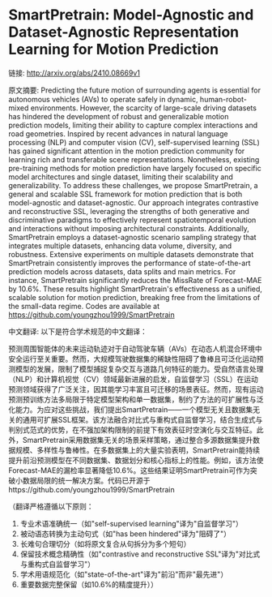 # SmartPretrain: Model-Agnostic and Dataset-Agnostic Representation Learning for Motion Prediction

链接: http://arxiv.org/abs/2410.08669v1

原文摘要:
Predicting the future motion of surrounding agents is essential for
autonomous vehicles (AVs) to operate safely in dynamic, human-robot-mixed
environments. However, the scarcity of large-scale driving datasets has
hindered the development of robust and generalizable motion prediction models,
limiting their ability to capture complex interactions and road geometries.
Inspired by recent advances in natural language processing (NLP) and computer
vision (CV), self-supervised learning (SSL) has gained significant attention in
the motion prediction community for learning rich and transferable scene
representations. Nonetheless, existing pre-training methods for motion
prediction have largely focused on specific model architectures and single
dataset, limiting their scalability and generalizability. To address these
challenges, we propose SmartPretrain, a general and scalable SSL framework for
motion prediction that is both model-agnostic and dataset-agnostic. Our
approach integrates contrastive and reconstructive SSL, leveraging the
strengths of both generative and discriminative paradigms to effectively
represent spatiotemporal evolution and interactions without imposing
architectural constraints. Additionally, SmartPretrain employs a
dataset-agnostic scenario sampling strategy that integrates multiple datasets,
enhancing data volume, diversity, and robustness. Extensive experiments on
multiple datasets demonstrate that SmartPretrain consistently improves the
performance of state-of-the-art prediction models across datasets, data splits
and main metrics. For instance, SmartPretrain significantly reduces the
MissRate of Forecast-MAE by 10.6%. These results highlight SmartPretrain's
effectiveness as a unified, scalable solution for motion prediction, breaking
free from the limitations of the small-data regime. Codes are available at
https://github.com/youngzhou1999/SmartPretrain

中文翻译:
以下是符合学术规范的中文翻译：

预测周围智能体的未来运动轨迹对于自动驾驶车辆（AVs）在动态人机混合环境中安全运行至关重要。然而，大规模驾驶数据集的稀缺性阻碍了鲁棒且可泛化运动预测模型的发展，限制了模型捕捉复杂交互与道路几何特征的能力。受自然语言处理（NLP）和计算机视觉（CV）领域最新进展的启发，自监督学习（SSL）在运动预测领域获得了广泛关注，因其能学习丰富且可迁移的场景表征。然而，现有运动预测预训练方法多局限于特定模型架构和单一数据集，制约了方法的可扩展性与泛化能力。为应对这些挑战，我们提出SmartPretrain——一个模型无关且数据集无关的通用可扩展SSL框架。该方法融合对比式与重构式自监督学习，结合生成式与判别式范式的优势，在不强加架构限制的前提下有效表征时空演化与交互特征。此外，SmartPretrain采用数据集无关的场景采样策略，通过整合多源数据集提升数据规模、多样性与鲁棒性。在多数据集上的大量实验表明，SmartPretrain能持续提升前沿预测模型在不同数据集、数据划分和核心指标上的性能。例如，该方法使Forecast-MAE的漏检率显著降低10.6%。这些结果证明SmartPretrain可作为突破小数据局限的统一解决方案。代码已开源于https://github.com/youngzhou1999/SmartPretrain

（翻译严格遵循以下原则：
1. 专业术语准确统一（如"self-supervised learning"译为"自监督学习"）
2. 被动语态转换为主动句式（如"has been hindered"译为"阻碍了"）
3. 长难句合理切分（如将原文复合从句拆分为多个短句）
4. 保留技术概念精确性（如"contrastive and reconstructive SSL"译为"对比式与重构式自监督学习"）
5. 学术用语规范化（如"state-of-the-art"译为"前沿"而非"最先进"）
6. 重要数据完整保留（如10.6%的精度提升））
